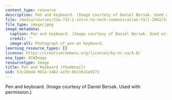 ```yaml
---
content_type: resource
description: Pen and keyboard. (Image courtesy of Daniel Bersak. Used with permission.)
file: /media/courses/21w-732-2-intro-to-tech-communication-fall-2002/53c2bbd4991a1482a1fe6b116a1a9273_21w-732-2f02-th.jpg
file_type: image/jpeg
image_metadata:
  caption: Pen and keyboard. (Image courtesy of Daniel Bersak. Used with permission.)
  credit: ''
  image-alt: Photograph of pen on keyboard.
learning_resource_types: []
license: https://creativecommons.org/licenses/by-nc-sa/4.0/
ocw_type: OCWImage
resourcetype: Image
title: Pen and Keyboard (thumbnail)
uid: 53c2bbd4-991a-1482-a1fe-6b116a1a9273
---
```

Pen and keyboard. (Image courtesy of Daniel Bersak. Used with permission.)